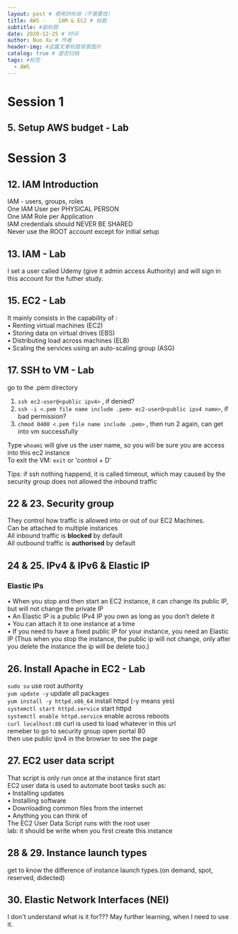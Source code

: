```yaml
---
layout: post # 使用的布局（不需要改）
title: AWS -	IAM & EC2 # 标题
subtitle: #副标题
date: 2020-12-25 # 时间
author: Nuo Xu # 作者
header-img: #这篇文章标题背景图片
catalog: true # 是否归档
tags: #标签
  - AWS
---
```


# Session 1

## 5. Setup AWS budget - Lab

# Session 3

## 12. IAM Introduction

IAM - users, groups, roles  
One IAM User per PHYSICAL PERSON  
One IAM Role per Application  
IAM credentials should NEVER BE SHARED  
Never use the ROOT account except for initial setup

## 13. IAM - Lab

I set a user called Udemy (give it admin access Authority) and will sign in this account for the futher study.

## 15. EC2 - Lab

It mainly consists in the capability of :  
• Renting virtual machines (EC2)  
• Storing data on virtual drives (EBS)  
• Distributing load across machines (ELB)  
• Scaling the services using an auto-scaling group (ASG)

## 17. SSH to VM - Lab

go to the .pem directory

1. `ssh ec2-user@<public ipv4>` , if denied?
2. `ssh -i <.pem file name include .pem> ec2-user@<public ipv4 name>`, if bad permission?
3. `chmod 0400 <.pem file name include .pem>` , then run 2 again, can get into vm successfully

Type `whoami` will give us the user name, so you will be sure you are access into this ec2 instance  
To exit the VM: `exit` or 'control + D'

Tips: if ssh nothing happend, it is called timeout, which may caused by the security group does not allowed the inbound traffic

## 22 & 23. Security group

They control how traffic is allowed into or out of our EC2 Machines.  
Can be attached to multiple instances  
All inbound traffic is **blocked** by default  
All outbound traffic is **authorised** by default

## 24 & 25. IPv4 & IPv6 & Elastic IP

### Elastic IPs

• When you stop and then start an EC2 instance, it can change its public IP, but will not change the private IP  
• An Elastic IP is a public IPv4 IP you own as long as you don’t delete it  
• You can attach it to one instance at a time  
• If you need to have a fixed public IP for your instance, you need an Elastic IP (Thus when you stop the instance, the public ip will not change, only after you delete the instance the ip will be delete too.)

## 26. Install Apache in EC2 - Lab

`sudo su` use root authority  
`yum update -y` update all packages  
`yum install -y httpd.x86_64` install httpd (-y means yes)  
`systemctl start httpd.service` start httpd  
`systemctl enable httpd.service` enable across reboots  
`curl localhost:80` curl is used to load whatever in this url  
remeber to go to security group open portal 80  
then use public ipv4 in the browser to see the page

## 27. EC2 user data script

That script is only run once at the instance first start  
EC2 user data is used to automate boot tasks such as:  
• Installing updates  
• Installing software  
• Downloading common files from the internet  
• Anything you can think of  
The EC2 User Data Script runs with the root user  
lab: it should be write when you first create this instance

## 28 & 29. Instance launch types

get to know the difference of instance launch types.(on demand, spot, reserved, didected)

## 30. Elastic Network Interfaces (NEI)

I don't understand what is it for??? May further learning, when I need to use it.
